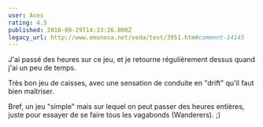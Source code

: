 ```yaml
---
user: Aces
rating: 4.5
published: 2010-09-29T14:33:26.000Z
legacy_url: http://www.emunova.net/veda/test/3951.htm#comment-14145
---
```

J'ai passé des heures sur ce jeu, et je retourne régulièrement dessus quand j'ai un peu de temps.

Très bon jeu de caisses, avec une sensation de conduite en "drift" qu'il faut bien maîtriser.

Bref, un jeu "simple" mais sur lequel on peut passer des heures entières, juste pour essayer de se faire tous les vagabonds (Wanderers). ;)